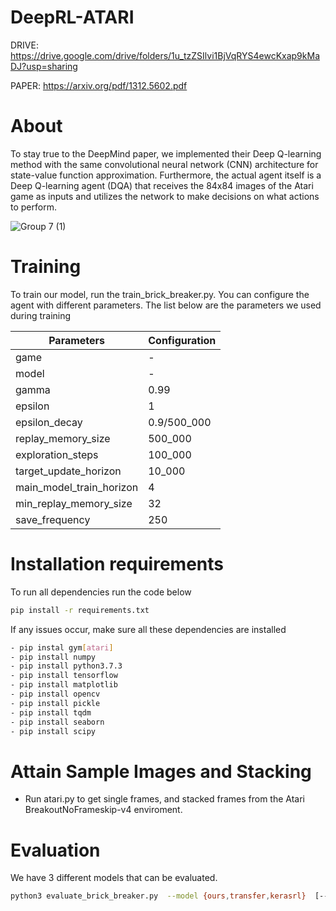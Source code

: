 # DeepRL-ATARI
DRIVE: https://drive.google.com/drive/folders/1u_tzZSIlvi1BjVqRYS4ewcKxap9kMaDJ?usp=sharing

PAPER: https://arxiv.org/pdf/1312.5602.pdf

# About
To stay true to the DeepMind paper, we implemented their Deep Q-learning method with the same convolutional neural network (CNN) architecture for state-value function approximation. Furthermore, the actual agent itself is a Deep Q-learning agent (DQA) that receives the 84x84 images of the Atari game as inputs and utilizes the network to make decisions on what actions to perform. 

![Group 7 (1)](https://user-images.githubusercontent.com/14239415/144766160-c314b329-e5d8-4787-979e-e8c55b651241.png)

# Training
To train our model, run the train_brick_breaker.py.
You can configure the agent with different parameters. The list below are the parameters we used during training

Parameters | Configuration |
--- | --- | 
game | -
model | -
gamma | 0.99
epsilon| 1
epsilon_decay | 0.9/500_000 
replay_memory_size| 500_000 
exploration_steps |100_000 
target_update_horizon| 10_000 
main_model_train_horizon| 4 
min_replay_memory_size |32
save_frequency |250 


# Installation requirements
To run all dependencies run the code below
```sh
pip install -r requirements.txt
```
If any issues occur, make sure all these dependencies are installed
```sh
- pip instal gym[atari] 
- pip install numpy
- pip install python3.7.3
- pip install tensorflow
- pip install matplotlib
- pip install opencv
- pip install pickle
- pip install tqdm
- pip install seaborn
- pip install scipy
```

# Attain Sample Images and Stacking 
- Run atari.py to get single frames, and stacked frames from the Atari BreakoutNoFrameskip-v4 enviroment.


# Evaluation
We have 3 different models that can be evaluated. 
```sh
python3 evaluate_brick_breaker.py  --model {ours,transfer,kerasrl}  [--games GAMES] [--render]
```
